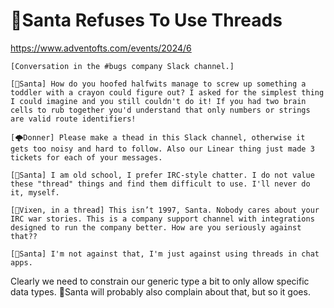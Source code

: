 # 🎅Santa Refuses To Use Threads

https://www.adventofts.com/events/2024/6

```
[Conversation in the #bugs company Slack channel.]

[🎅Santa] How do you hoofed halfwits manage to screw up something a toddler with a crayon could figure out? I asked for the simplest thing I could imagine and you still couldn't do it! If you had two brain cells to rub together you'd understand that only numbers or strings are valid route identifiers!

[🌩️Donner] Please make a thead in this Slack channel, otherwise it gets too noisy and hard to follow. Also our Linear thing just made 3 tickets for each of your messages.

[🎅Santa] I am old school, I prefer IRC-style chatter. I do not value these "thread" things and find them difficult to use. I'll never do it, myself.

[🌟Vixen, in a thread] This isn’t 1997, Santa. Nobody cares about your IRC war stories. This is a company support channel with integrations designed to run the company better. How are you seriously against that??

[🎅Santa] I'm not against that, I'm just against using threads in chat apps.
```

Clearly we need to constrain our generic type a bit to only allow specific data types. 🎅Santa will probably also complain about that, but so it goes.

